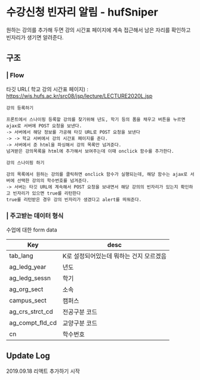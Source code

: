 # 수강신청 빈자리 알림 - hufSniper

원하는 강의를 추가해 두면 강의 시간표 페이지에 계속 접근해서 남은 자리를 확인하고 빈자리가 생기면 알려준다.

## 구조

### | Flow

타깃 URL( 학교 강의 시간표 페이지) : https://wis.hufs.ac.kr/src08/jsp/lecture/LECTURE2020L.jsp

```
강의 등록하기

프론트에서 스나이핑 등록할 강의를 찾기위해 년도, 학기 등의 폼을 채우고 버튼을 누르면 ajax로 서버에 POST 요청을 보낸다.
-> 서버에서 해당 정보를 가공해 타깃 URL로 POST 요청을 보낸다
-> -> 학교 서버에서 강의 시간표 페이지를 준다.
-> 서버에서 준 html을 파싱해서 강의 목록만 넘겨준다.
넘겨받은 강의목록을 html에 추가해서 보여주는데 이때 onclick 함수를 추가한다.
```

```
강의 스나이핑 하기

강의 목록에서 원하는 강의를 클릭하면 onclick 함수가 실행되는데, 해당 함수는 ajax로 서버에 선택한 강의의 학수번호를 넘겨준다.
-> 서버는 타깃 URL에 계속해서 POST 요청을 보내면서 해당 강의의 빈자리가 있는지 확인하고 빈자리가 있으면 true를 리턴한다
true를 리턴받은 경우 강의 빈자리가 생겼다고 alert를 띄워준다.

```

### | 주고받는 데이터 형식

수업에 대한 form data

|Key|desc|
|------|---|
|tab_lang|K로 설정되어있는데 뭐하는 건지 모르겠음|
|ag_ledg_year|년도|
|ag_ledg_sessn|학기|
|ag_org_sect|소속|
|campus_sect|캠퍼스|
|ag_crs_strct_cd|전공구분 코드|
|ag_compt_fld_cd|교양구분 코드|
|cn|학수번호|


## Update Log

2019.09.18 리액트 추가하기 시작